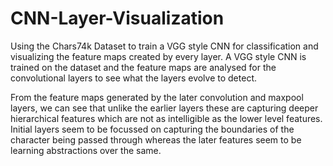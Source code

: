 # CNN-Layer-Visualization
Using the Chars74k Dataset to train a VGG style CNN for classification and visualizing the feature maps created by every layer.
A VGG style CNN is trained on the dataset and the feature maps are analysed for the convolutional layers to see what the layers evolve to detect.

From the feature maps generated by the later convolution and maxpool layers, we can see that unlike the earlier layers these are capturing deeper hierarchical features which are not as intelligible as the lower level features. Initial layers seem to be focussed on capturing the boundaries of the character being passed through whereas the later features seem to be learning abstractions over the same. 
